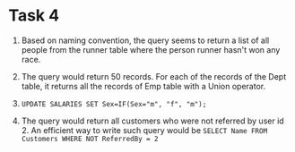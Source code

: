 # Task 4

1. Based on naming convention, the query seems to return a list of
   all people from the runner table where the person runner hasn't won any race.

2. The query would return 50 records. For each of the records of the 
    Dept table, it returns all the records of Emp table with a Union operator. 

3. `UPDATE SALARIES SET Sex=IF(Sex="m", "f", "m");`
4. The query would return all customers who were not referred by user 
   id 2. An efficient way to write such query would be 
   `SELECT Name FROM Customers WHERE NOT ReferredBy = 2`